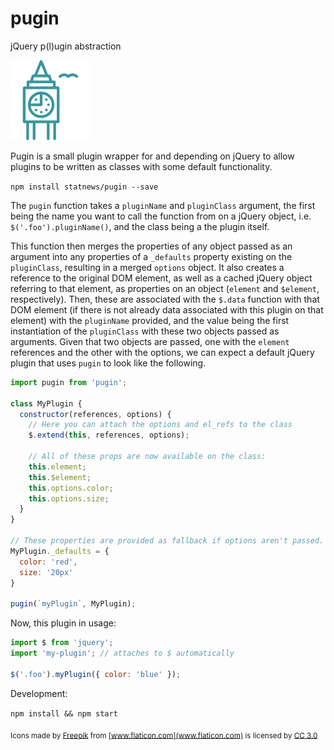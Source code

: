 # pugin

jQuery p(l)ugin abstraction

![big ben](big-ben.png)

Pugin is a small plugin wrapper for and depending on jQuery to allow plugins to be written as classes with some default functionality.

`npm install statnews/pugin --save`

The `pugin` function takes a `pluginName` and `pluginClass` argument, the first being the name you want to call the function from on a jQuery object, i.e. `$('.foo').pluginName()`, and the class being a the plugin itself. 

This function then merges the properties of any object passed as an argument into any properties of a `_defaults` property existing on the `pluginClass`, resulting in a merged `options` object. It also creates a reference to the original DOM element, as well as a cached jQuery object referring to that element, as properties on an object (`element` and `$element`, respectively). Then, these are associated with the `$.data` function with that DOM element (if there is not already data associated with this plugin on that element) with the `pluginName` provided, and the value being the first instantiation of the `pluginClass` with these two objects passed as arguments. Given that two objects are passed, one with the `element` references and the other with the options, we can expect a default jQuery plugin that uses `pugin` to look like the following.

```javascript
import pugin from 'pugin';

class MyPlugin {
  constructor(references, options) {
    // Here you can attach the options and el_refs to the class
    $.extend(this, references, options);
    
    // All of these props are now available on the class:
    this.element;
    this.$element;
    this.options.color;
    this.options.size;
  }
}

// These properties are provided as fallback if options aren't passed.
MyPlugin._defaults = {
  color: 'red',
  size: '20px'
}

pugin(`myPlugin`, MyPlugin);
```

Now, this plugin in usage:
```javascript
import $ from 'jquery';
import 'my-plugin'; // attaches to $ automatically

$('.foo').myPlugin({ color: 'blue' });
```

Development:

`npm install && npm start`

<sub>Icons made by [Freepik](http://www.flaticon.com/authors/freepik) from [www.flaticon.com](www.flaticon.com) is licensed by [CC 3.0](http://creativecommons.org/licenses/by/3.0/)</sub>
